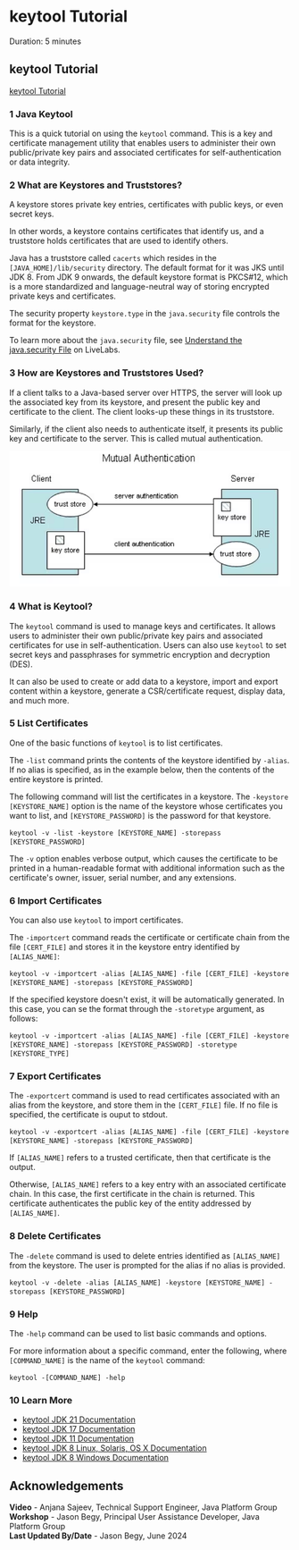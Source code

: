 # keytool Tutorial
Duration: 5 minutes


## keytool Tutorial

[keytool Tutorial](videohub:1_5dpusf5t)

### 1 Java Keytool
This is a quick tutorial on using the `keytool` command. This is a key and certificate management utility that enables users to administer their own public/private key pairs and associated certificates for self-authentication or data integrity.

### 2 What are Keystores and Truststores?
A keystore stores private key entries, certificates with public keys, or even secret keys.

In other words, a keystore contains certificates that identify us, and a truststore holds certificates that are used to identify others.

Java has a truststore called `cacerts` which resides in the `[JAVA_HOME]/lib/security` directory. The default format for it was JKS until JDK 8. From JDK 9 onwards, the default keystore format is PKCS#12, which is a more standardized and language-neutral way of storing encrypted private keys and certificates.

The security property `keystore.type` in the `java.security` file controls the format for the keystore.

To learn more about the `java.security` file, see [Understand the java.security File](https://apexapps.oracle.com/pls/apex/r/dbpm/livelabs/run-workshop?p210_wid=3905) on LiveLabs.

### 3 How are Keystores and Truststores Used?
If a client talks to a Java-based server over HTTPS, the server will look up the associated key from its keystore, and present the public key and certificate to the client. The client looks-up these things in its truststore.

Similarly, if the client also needs to authenticate itself, it presents its public key and certificate to the server. This is called mutual authentication.

![Mutual Authentication](./images/authentication.png)

### 4 What is Keytool?
The `keytool` command is used to manage keys and certificates. It allows users to administer their own public/private key pairs and associated certificates for use in self-authentication. Users can also use `keytool` to set secret keys and passphrases for symmetric encryption and decryption (DES).

It can also be used to create or add data to a keystore, import and export content within a keystore, generate a CSR/certificate request, display data, and much more.

### 5 List Certificates
One of the basic functions of `keytool` is to list certificates.

The `-list` command prints the contents of the keystore identified by `-alias`. If no alias is specified, as in the example below, then the contents of the entire keystore is printed.

The following command will list the certificates in a keystore. The `-keystore [KEYSTORE_NAME]` option is the name of the keystore whose certificates you want to list, and `[KEYSTORE_PASSWORD]` is the password for that keystore.
```
keytool -v -list -keystore [KEYSTORE_NAME] -storepass [KEYSTORE_PASSWORD]
```
The `-v` option enables verbose output, which causes the certificate to be printed in a human-readable format with additional information such as the certificate's owner, issuer, serial number, and any extensions.

### 6 Import Certificates
You can also use `keytool` to import certificates.

The `-importcert` command reads the certificate or certificate chain from the file `[CERT_FILE]` and stores it in the keystore entry identified by `[ALIAS_NAME]`:
```
keytool -v -importcert -alias [ALIAS_NAME] -file [CERT_FILE] -keystore [KEYSTORE_NAME] -storepass [KEYSTORE_PASSWORD]
```
If the specified keystore doesn't exist, it will be automatically generated. In this case, you can se the format through the `-storetype` argument, as follows:
```
keytool -v -importcert -alias [ALIAS_NAME] -file [CERT_FILE] -keystore [KEYSTORE_NAME] -storepass [KEYSTORE_PASSWORD] -storetype [KEYSTORE_TYPE]
```

### 7 Export Certificates
The `-exportcert` command is used to read certificates associated with an alias from the keystore, and store them in the `[CERT_FILE]` file. If no file is specified, the certificate is ouput to stdout.
```
keytool -v -exportcert -alias [ALIAS_NAME] -file [CERT_FILE] -keystore [KEYSTORE_NAME] -storepass [KEYSTORE_PASSWORD]
```
If `[ALIAS_NAME]` refers to a trusted certificate, then that certificate is the output.

Otherwise, `[ALIAS_NAME]` refers to a key entry with an associated certificate chain. In this case, the first certificate in the chain is returned. This certificate authenticates the public key of the entity addressed by `[ALIAS_NAME]`.

### 8 Delete Certificates
The `-delete` command is used to delete entries identified as `[ALIAS_NAME]` from the keystore. The user is prompted for the alias if no alias is provided.
```
keytool -v -delete -alias [ALIAS_NAME] -keystore [KEYSTORE_NAME] -storepass [KEYSTORE_PASSWORD]
```


### 9 Help
The `-help` command can be used to list basic commands and options.

For more information about a specific command, enter the following, where `[COMMAND_NAME]` is the name of the `keytool` command:
```
keytool -[COMMAND_NAME] -help
```

### 10 Learn More
- [keytool JDK 21 Documentation](https://docs.oracle.com/en/java/javase/21/docs/specs/man/keytool.html)
- [keytool JDK 17 Documentation](https://docs.oracle.com/en/java/javase/17/docs/specs/man/keytool.html)
- [keytool JDK 11 Documentation](https://docs.oracle.com/en/java/javase/11/tools/keytool.html)
- [keytool JDK 8 Linux, Solaris, OS X Documentation](https://docs.oracle.com/javase/8/docs/technotes/tools/windows/keytool.html)
- [keytool JDK 8 Windows Documentation](https://docs.oracle.com/javase/8/docs/technotes/tools/windows/keytool.html)


## Acknowledgements
**Video** - Anjana Sajeev, Technical Support Engineer, Java Platform Group  
**Workshop** -  Jason Begy, Principal User Assistance Developer, Java Platform Group  
**Last Updated By/Date** - Jason Begy,  June 2024



